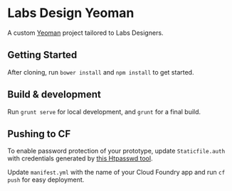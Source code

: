 # Labs Design Yeoman

A custom [Yeoman](https://github.com/yeoman/generator-angular) project tailored to Labs Designers. 

## Getting Started

After cloning, run `bower install` and `npm install` to get started. 

## Build & development

Run `grunt serve` for local development, and `grunt` for a final build.

## Pushing to CF

To enable password protection of your prototype, update `Staticfile.auth` with credentials generated by [this Htpasswd tool](http://www.htaccesstools.com/htpasswd-generator/).

Update `manifest.yml` with the name of your Cloud Foundry app and run `cf push` for easy deployment.
